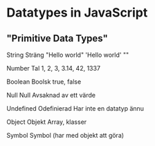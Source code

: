 # Datatypes in JavaScript

## "Primitive Data Types"

String		Sträng			"Hello world"   'Hello world'  ""

Number		Tal				1, 2, 3, 3.14, 42, 1337

Boolean		Boolsk			true, false

Null		Null			Avsaknad av ett värde

Undefined	Odefinierad		Har inte en datatyp ännu


Object		Objekt			Array, klasser

Symbol		Symbol			(har med objekt att göra)
